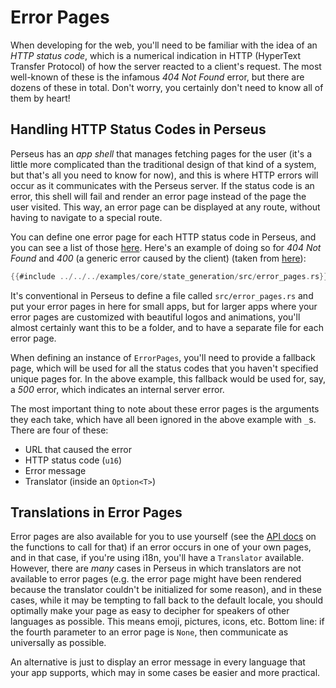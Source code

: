 # Error Pages

When developing for the web, you'll need to be familiar with the idea of an _HTTP status code_, which is a numerical indication in HTTP (HyperText Transfer Protocol) of how the server reacted to a client's request. The most well-known of these is the infamous _404 Not Found_ error, but there are dozens of these in total. Don't worry, you certainly don't need to know all of them by heart!

## Handling HTTP Status Codes in Perseus

Perseus has an _app shell_ that manages fetching pages for the user (it's a little more complicated than the traditional design of that kind of a system, but that's all you need to know for now), and this is where HTTP errors will occur as it communicates with the Perseus server. If the status code is an error, this shell will fail and render an error page instead of the page the user visited. This way, an error page can be displayed at any route, without having to navigate to a special route.

You can define one error page for each HTTP status code in Perseus, and you can see a list of those [here](https://httpstatuses.com). Here's an example of doing so for _404 Not Found_ and _400_ (a generic error caused by the client) (taken from [here](https://github.com/arctic-hen7/perseus/tree/main/examples/core/state_generation/src/error_pages.rs)):

```rust
{{#include ../../../examples/core/state_generation/src/error_pages.rs}}
```

It's conventional in Perseus to define a file called `src/error_pages.rs` and put your error pages in here for small apps, but for larger apps where your error pages are customized with beautiful logos and animations, you'll almost certainly want this to be a folder, and to have a separate file for each error page.

When defining an instance of `ErrorPages`, you'll need to provide a fallback page, which will be used for all the status codes that you haven't specified unique pages for. In the above example, this fallback would be used for, say, a _500_ error, which indicates an internal server error.

The most important thing to note about these error pages is the arguments they each take, which have all been ignored in the above example with `_`s. There are four of these:

-   URL that caused the error
-   HTTP status code (`u16`)
-   Error message
-   Translator (inside an `Option<T>`)

## Translations in Error Pages

Error pages are also available for you to use yourself (see the [API docs](https://docs.rs/perseus) on the functions to call for that) if an error occurs in one of your own pages, and in that case, if you're using i18n, you'll have a `Translator` available. However, there are _many_ cases in Perseus in which translators are not available to error pages (e.g. the error page might have been rendered because the translator couldn't be initialized for some reason), and in these cases, while it may be tempting to fall back to the default locale, you should optimally make your page as easy to decipher for speakers of other languages as possible. This means emoji, pictures, icons, etc. Bottom line: if the fourth parameter to an error page is `None`, then communicate as universally as possible.

An alternative is just to display an error message in every language that your app supports, which may in some cases be easier and more practical.
